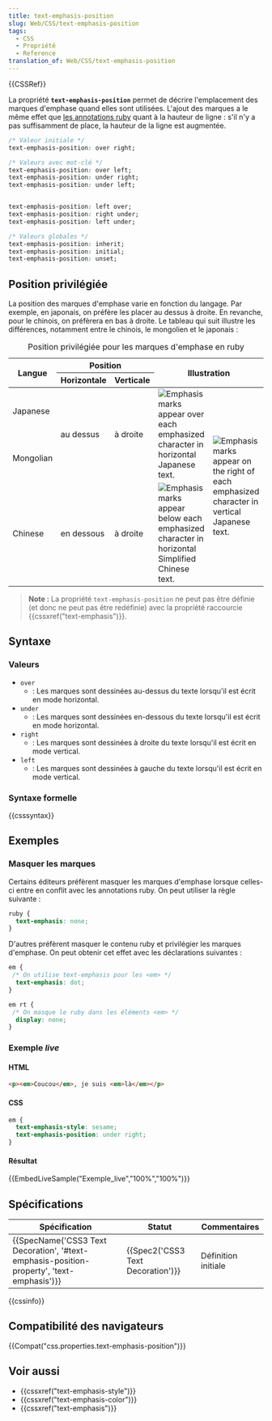 ```yaml
---
title: text-emphasis-position
slug: Web/CSS/text-emphasis-position
tags:
  - CSS
  - Propriété
  - Reference
translation_of: Web/CSS/text-emphasis-position
---
```

{{CSSRef}}

La propriété **`text-emphasis-position`** permet de décrire l'emplacement des marques d'emphase quand elles sont utilisées. L'ajout des marques a le même effet que [les annotations ruby](/fr/docs/Web/HTML/Element/ruby) quant à la hauteur de ligne : s'il n'y a pas suffisamment de place, la hauteur de la ligne est augmentée.

```css
/* Valeur initiale */
text-emphasis-position: over right;

/* Valeurs avec mot-clé */
text-emphasis-position: over left;
text-emphasis-position: under right;
text-emphasis-position: under left;


text-emphasis-position: left over;
text-emphasis-position: right under;
text-emphasis-position: left under;

/* Valeurs globales */
text-emphasis-position: inherit;
text-emphasis-position: initial;
text-emphasis-position: unset;
```

## Position privilégiée

La position des marques d'emphase varie en fonction du langage. Par exemple, en japonais, on préfère les placer au dessus à droite. En revanche, pour le chinois, on préfèrera en bas à droite. Le tableau qui suit illustre les différences, notamment entre le chinois, le mongolien et le japonais  :

<table>
  <caption>
    Position privilégiée pour les marques d'emphase en ruby
  </caption>
  <thead>
    <tr>
      <th rowspan="2" scope="col">Langue</th>
      <th colspan="2" scope="col">Position</th>
      <th colspan="2" rowspan="2" scope="col">Illustration</th>
    </tr>
    <tr>
      <th>Horizontale</th>
      <th>Verticale</th>
    </tr>
  </thead>
  <tbody>
    <tr>
      <td>Japanese</td>
      <td rowspan="2">au dessus</td>
      <td rowspan="2">à droite</td>
      <td rowspan="2">
        <img
          alt="Emphasis marks appear over each emphasized character in horizontal Japanese text."
          src="text-emphasis-ja.png"
          title="Emphasis (shown in blue for clarity) applied above a fragment of Japanese text"
        />
      </td>
      <td rowspan="3">
        <img
          alt="Emphasis marks appear on the right of each emphasized character in vertical Japanese text."
          src="text-emphasis-v.gif"
          title="Emphasis applied on the right of a fragment of Japanese text"
        />
      </td>
    </tr>
    <tr>
      <td>Mongolian</td>
    </tr>
    <tr>
      <td>Chinese</td>
      <td>en dessous</td>
      <td>à droite</td>
      <td>
        <img
          alt="Emphasis marks appear below each emphasized character in horizontal Simplified Chinese text."
          src="text-emphasis-zh.gif"
          title="Emphasis (shown in blue for clarity) applied below a fragment of Chinese text"
        />
      </td>
    </tr>
  </tbody>
</table>

> **Note :** La propriété `text-emphasis-position` ne peut pas être définie (et donc ne peut pas être redéfinie) avec la propriété raccourcie {{cssxref("text-emphasis")}}.

## Syntaxe

### Valeurs

- `over`
  - : Les marques sont dessinées au-dessus du texte lorsqu'il est écrit en mode horizontal.
- `under`
  - : Les marques sont dessinées en-dessous du texte lorsqu'il est écrit en mode horizontal.
- `right`
  - : Les marques sont dessinées à droite du texte lorsqu'il est écrit en mode vertical.
- `left`
  - : Les marques sont dessinées à gauche du texte lorsqu'il est écrit en mode vertical.

### Syntaxe formelle

{{csssyntax}}

## Exemples

### Masquer les marques

Certains éditeurs préfèrent masquer les marques d'emphase lorsque celles-ci entre en conflit avec les annotations ruby. On peut utiliser la règle suivante :

```css
ruby {
  text-emphasis: none;
}
```

D'autres préfèrent masquer le contenu ruby et privilégier les marques d'emphase. On peut obtenir cet effet avec les déclarations suivantes :

```css
em {
 /* On utilise text-emphasis pour les <em> */
  text-emphasis: dot;
}

em rt {
 /* On masque le ruby dans les éléments <em> */
  display: none;
}
```

### Exemple _live_

#### HTML

```html
<p><em>Coucou</em>, je suis <em>là</em></p>
```

#### CSS

```css
em {
  text-emphasis-style: sesame;
  text-emphasis-position: under right;
}
```

#### Résultat

{{EmbedLiveSample("Exemple_live","100%","100%")}}

## Spécifications

| Spécification                                                                                                            | Statut                                       | Commentaires        |
| ------------------------------------------------------------------------------------------------------------------------ | -------------------------------------------- | ------------------- |
| {{SpecName('CSS3 Text Decoration', '#text-emphasis-position-property', 'text-emphasis')}} | {{Spec2('CSS3 Text Decoration')}} | Définition initiale |

{{cssinfo}}

## Compatibilité des navigateurs

{{Compat("css.properties.text-emphasis-position")}}

## Voir aussi

- {{cssxref("text-emphasis-style")}}
- {{cssxref("text-emphasis-color")}}
- {{cssxref("text-emphasis")}}
